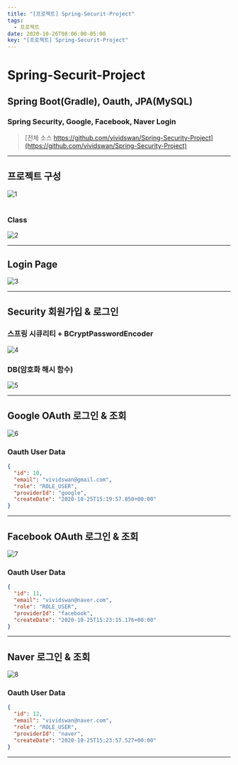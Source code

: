 ```yaml
---
title: "[프로젝트] Spring-Securit-Project"
tags:
  - 프로젝트
date: 2020-10-26T08:06:00-05:00
key: "[프로젝트] Spring-Securit-Project"
---
```


# Spring-Securit-Project
## Spring Boot(Gradle), Oauth, JPA(MySQL)
<!--more-->
### Spring Security, Google, Facebook, Naver Login

> [전체 소스 https://github.com/vividswan/Spring-Security-Project](https://github.com/vividswan/Spring-Security-Project)
- - -

## 프로젝트 구성

![1](/assets/images/201026-1.png)<br><br>

### Class
![2](/assets/images/201026-2.png)<br>

- - -

## Login Page

![3](/assets/images/201026-3.png)<br>

- - -

## Security 회원가입 & 로그인
### 스프링 시큐리티 + BCryptPasswordEncoder

![4](/assets/images/201026-4.gif)<br>


### DB(암호화 해시 함수)
![5](/assets/images/201026-5.png)<br>

- - -

## Google OAuth 로그인 & 조회
![6](/assets/images/201026-6.gif)<br>

### Oauth User Data
```json
{
  "id": 10,
  "email": "vividswan@gmail.com",
  "role": "ROLE_USER",
  "providerId": "google",
  "createDate": "2020-10-25T15:19:57.850+00:00"
}
```

- - -

## Facebook OAuth 로그인 & 조회
![7](/assets/images/201026-7.gif)<br>

### Oauth User Data

```json
{
  "id": 11,
  "email": "vividswan@naver.com",
  "role": "ROLE_USER",
  "providerId": "facebook",
  "createDate": "2020-10-25T15:23:15.176+00:00"
}
```

- - -

## Naver 로그인 & 조회
![8](/assets/images/201026-8.gif)<br>

### Oauth User Data
```json
{
  "id": 12,
  "email": "vividswan@naver.com",
  "role": "ROLE_USER",
  "providerId": "naver",
  "createDate": "2020-10-25T15:23:57.527+00:00"
}
```

- - -

